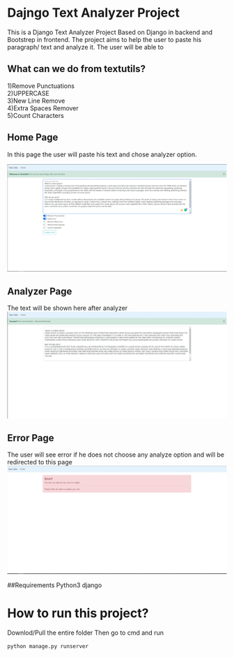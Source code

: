 # Dajngo Text Analyzer Project


This is a Django Text Analyzer Project Based on Django in backend and Bootstrep in frontend. The project aims to help the user to paste his paragraph/ text and 
analyze it. The user will be able to 

## What can we do from textutils?


1)Remove Punctuations<br/>
2)UPPERCASE<br/>
3)New Line Remove<br/>
4)Extra Spaces Remover<br/>
5)Count Characters<br/>


## Home Page
In this page the user will paste his text and chose analyzer option.

<img src="images/home.jpg" >

## Analyzer Page
The text will be shown here after analyzer
<img src="images/analyze.jpg" >

## Error Page
The user will see error if he does not choose any analyze option and will be redirected to this page
<img src="images/error.jpg" >


##Requirements
Python3 
django

# How to run this project?
Downlod/Pull the entire folder
Then go to cmd and run

```
python manage.py runserver
```




